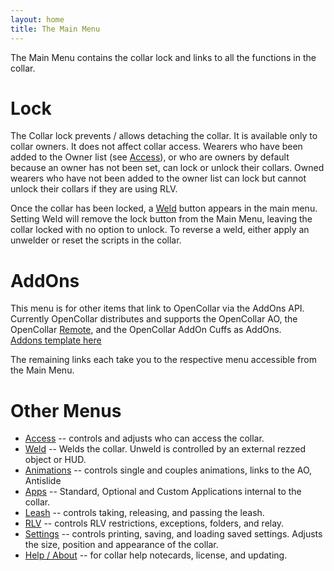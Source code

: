 ```yaml
---
layout: home
title: The Main Menu
---
```


The Main Menu contains the collar lock and links to all the functions in the collar.

# Lock
The Collar lock prevents / allows detaching the collar. It is available only to collar owners.  It does not affect collar access.  Wearers who have been added to the Owner list (see [Access](/docs/Access)), or who are owners by default because an owner has not been set, can lock or unlock their collars.  Owned wearers who have not been added to the owner list can lock but cannot unlock their collars if they are using RLV.  

Once the collar has been locked, a [Weld](/docs/Weld) button appears in the main menu.  Setting Weld will remove the lock button from the Main Menu, leaving the collar locked with no option to unlock.  To reverse a weld, either apply an unwelder or reset the scripts in the collar.

# AddOns
This menu is for other items that link to OpenCollar via the AddOns API. Currently OpenCollar distributes and supports the OpenCollar AO, the OpenCollar [Remote](/docs/Remote), and the OpenCollar AddOn Cuffs as AddOns.  
[Addons template here](https://github.com/OpenCollarTeam/OpenCollar/blob/master/src/spares/oc_addon_template.lsl)   

The remaining links each take you to the respective menu accessible from the Main Menu.

# Other Menus

* [Access](/docs/Access) -- controls and adjusts who can access the collar.   
* [Weld](/docs/Weld) -- Welds the collar.  Unweld is controlled by an external rezzed object or HUD.
* [Animations](/docs/Animations) -- controls single and couples animations, links to the AO, Antislide
* [Apps](/docs/Apps) -- Standard, Optional and Custom Applications internal to the collar. 
* [Leash](/docs/Leash) -- controls taking, releasing, and passing the leash.
* [RLV](/docs/RLV) -- controls RLV restrictions, exceptions, folders, and relay.
* [Settings](/docs/Settings) -- controls printing, saving, and loading saved settings. Adjusts the size, position and appearance of the collar.
* [Help / About](/docs/Help-About) -- for collar help notecards, license, and updating.
